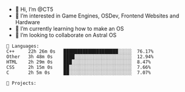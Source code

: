 - 👋 Hi, I’m @CT5
- 👀 I’m interested in Game Engines, OSDev, Frontend Websites and Hardware
- 🌱 I’m currently learning how to make an OS
- 💞️ I’m looking to collaborate on Astral OS

```text
💾 Languages:
C++     22h 26m 0s   ████████████████████░░░░░  76.17%
Other   3h 48m 0s    ████░░░░░░░░░░░░░░░░░░░░░  12.94%
HTML    2h 29m 0s    ███░░░░░░░░░░░░░░░░░░░░░░  8.47%
CSS     2h 15m 0s    ██░░░░░░░░░░░░░░░░░░░░░░░  7.66%
C       2h 5m 0s     ██░░░░░░░░░░░░░░░░░░░░░░░  7.07%

💼 Projects:
```
<!---
Cherrytree56567/Cherrytree56567 is a ✨ special ✨ repository because its `README.md` (this file) appears on your GitHub profile.
You can click the Preview link to take a look at your changes. 
--->
